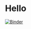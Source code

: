 # Hello

[![Binder](https://mybinder.org/badge_logo.svg)](https://mybinder.org/v2/gh/OfirTzafrir/Our_Product/HEAD)

